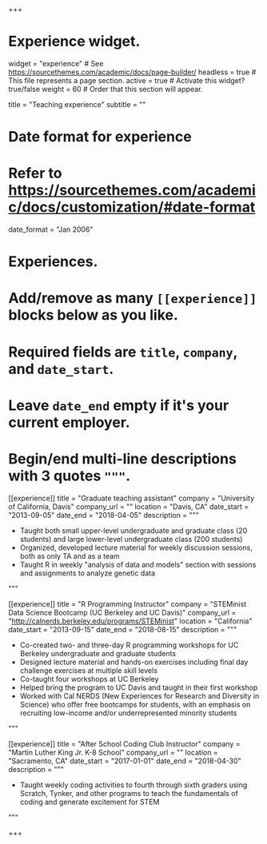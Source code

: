+++
# Experience widget.
widget = "experience"  # See https://sourcethemes.com/academic/docs/page-builder/
headless = true  # This file represents a page section.
active = true  # Activate this widget? true/false
weight = 60  # Order that this section will appear.

title = "Teaching experience"
subtitle = ""

# Date format for experience
#   Refer to https://sourcethemes.com/academic/docs/customization/#date-format
date_format = "Jan 2006"

# Experiences.
#   Add/remove as many `[[experience]]` blocks below as you like.
#   Required fields are `title`, `company`, and `date_start`.
#   Leave `date_end` empty if it's your current employer.
#   Begin/end multi-line descriptions with 3 quotes `"""`.
[[experience]]
  title = "Graduate teaching assistant"
  company = "University of California, Davis"
  company_url = ""
  location = "Davis, CA"
  date_start = "2013-09-05"
  date_end = "2018-04-05"
  description = """

  *  Taught both small upper-level undergraduate and graduate class (20 students) and large lower-level undergraduate class (200 students)
  *  Organized, developed lecture material for weekly discussion sessions, both as only TA and as a team
  *  Taught R in weekly "analysis of data and models" section with sessions and assignments to analyze genetic data

  """


[[experience]]
  title = "R Programming Instructor"
  company = "STEMinist Data Science Bootcamp (UC Berkeley and UC Davis)"
  company_url = "http://calnerds.berkeley.edu/programs/STEMinist"
  location = "California"
  date_start = "2013-09-15"
  date_end = "2018-08-15"
  description = """
  *  Co-created two- and three-day R programming workshops for UC Berkeley undergraduate and graduate students
  *  Designed lecture material and hands-on exercises including final day challenge exercises at multiple skill levels
  *  Co-taught four workshops at UC Berkeley
  *  Helped bring the program to UC Davis and taught in their first workshop
  *  Worked with Cal NERDS (New Experiences for Research and Diversity in Science) who offer free bootcamps for students, with an emphasis on recruiting low-income and/or underrepresented minority students

  """

[[experience]]
  title = "After School Coding Club Instructor"
  company = "Martin Luther King Jr. K-8 School"
  company_url = ""
  location = "Sacramento, CA"
  date_start = "2017-01-01"
  date_end = "2018-04-30"
  description = """
  *  Taught weekly coding activities to fourth through sixth graders using Scratch, Tynker, and other programs to teach the fundamentals of coding and generate excitement for STEM

  """
  
+++
